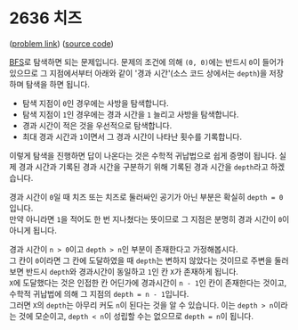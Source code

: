 # 2636 치즈

([problem link](https://www.acmicpc.net/problem/2636)) ([source code](../problems/acmicpc_2636.cpp))

[BFS](BFS.md)로 탐색하면 되는 문제입니다. 문제의 조건에 의해 `(0, 0)`에는 반드시 `0`이 들어가 있으므로 그 지점에서부터 아래와 같이 '경과 시간'(소스 코드 상에서는 `depth`)을 저장하며 탐색을 하면 됩니다.

* 탐색 지점이 `0`인 경우에는 사방을 탐색합니다.
* 탐색 지점이 `1`인 경우에는 경과 시간을 `1` 늘리고 사방을 탐색합니다.
* 경과 시간이 적은 것을 우선적으로 탐색합니다.
* 최대 경과 시간과 `1`이면서 그 경과 시간이 나타난 횟수를 기록합니다.

이렇게 탐색을 진행하면 답이 나온다는 것은 수학적 귀납법으로 쉽게 증명이 됩니다. 실제 경과 시간과 기록된 경과 시간을 구분하기 위해 기록된 경과 시간을 `depth`라고 하겠습니다.

경과 시간이 `0`일 때 치즈 또는 치즈로 둘러싸인 공기가 아닌 부분은 확실히 `depth = 0`입니다.  
만약 아니라면 `1`을 적어도 한 번 지나쳤다는 뜻이므로 그 지점은 분명히 경과 시간이 `0`이 아니게 됩니다.

경과 시간이 `n > 0`이고 `depth > n`인 부분이 존재한다고 가정해봅시다.  
그 칸이 `0`이라면 그 칸에 도달하였을 때 `depth`는 변하지 않았다는 것이므로 주변을 둘러보면 반드시 `depth`와 경과시간이 동일하고 `1`인 칸 `X`가 존재하게 됩니다.  
`X`에 도달했다는 것은 인접한 칸 어딘가에 경과시간이 `n - 1`인 칸이 존재한다는 것이고, 수학적 귀납법에 의해 그 지점의 `depth = n - 1`입니다.  
그러면 `X`의 `depth`는 아무리 커도 `n`이 된다는 것을 알 수 있습니다. 이는 `depth > n`이라는 것에 모순이고, `depth < n`이 성립할 수는 없으므로 `depth = n`이 됩니다.